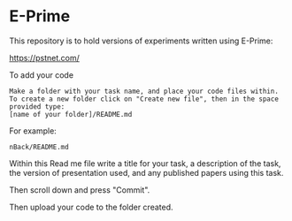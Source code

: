 # E-Prime

This repository is to hold versions of experiments written using E-Prime: 

https://pstnet.com/

To add your code
	
	Make a folder with your task name, and place your code files within.
	To create a new folder click on "Create new file", then in the space provided type:
	[name of your folder]/README.md

For example:

	nBack/README.md

Within this Read me file write a title for your task, a description of the task, the version of presentation used, and any published papers using this task.

Then scroll down and press "Commit".

Then upload your code to the folder created.
